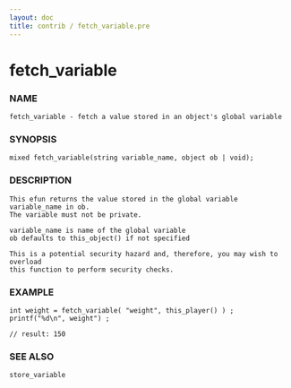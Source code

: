 ```yaml
---
layout: doc
title: contrib / fetch_variable.pre
---
```

# fetch_variable

### NAME

    fetch_variable - fetch a value stored in an object's global variable

### SYNOPSIS

    mixed fetch_variable(string variable_name, object ob | void);

### DESCRIPTION

    This efun returns the value stored in the global variable variable_name in ob.
    The variable must not be private.

    variable_name is name of the global variable
    ob defaults to this_object() if not specified

    This is a potential security hazard and, therefore, you may wish to overload
    this function to perform security checks.

### EXAMPLE

    int weight = fetch_variable( "weight", this_player() ) ;
    printf("%d\n", weight") ;
    
    // result: 150

### SEE ALSO

    store_variable
